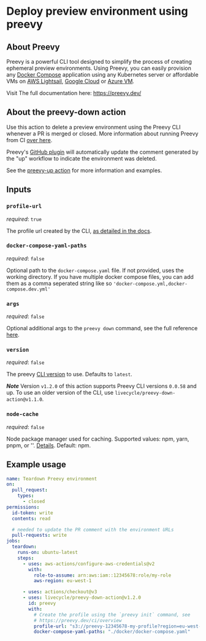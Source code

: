 # Deploy preview environment using preevy

## About Preevy

Preevy is a powerful CLI tool designed to simplify the process of creating ephemeral preview environments.
Using Preevy, you can easily provision any [Docker Compose](https://docs.docker.com/compose/) application using any Kubernetes server or affordable VMs on [AWS Lightsail](https://aws.amazon.com/free/compute/lightsail), [Google Cloud](https://cloud.google.com/compute/) or [Azure VM](https://azure.microsoft.com/en-us/products/virtual-machines/).

Visit The full documentation here: https://preevy.dev/

## About the preevy-down action

Use this action to delete a preview environment using the Preevy CLI whenever a PR is merged or closed. More information about running Preevy from CI [over here](https://preevy.dev/ci).

Preevy's [GitHub plugin](https://preevy.dev/github-plugin) will automatically update the comment generated by the "up" workflow to indicate the environment was deleted.

See the [preevy-up action](https://github.com/marketplace/actions/preevy-up) for more information and examples.

## Inputs

### `profile-url`

*required*: `true`

The profile url created by the CLI, [as detailed in the docs](https://preevy.dev/ci).

### `docker-compose-yaml-paths`

*required*: `false`

Optional path to the `docker-compose.yaml` file. If not provided, uses the working directory. If you have multiple docker compose files, you can add them as a comma seperated string like so `'docker-compose.yml,docker-compose.dev.yml'`

### `args`

*required*: `false`

Optional additional args to the `preevy down` command, see the full reference [here](https://preevy.dev/cli-reference/#preevy-down).

### `version`

*required*: `false`

The preevy [CLI version](https://www.npmjs.com/package/preevy?activeTab=versions) to use. Defaults to `latest`.

***Note*** Version `v1.2.0` of this action supports Preevy CLI versions `0.0.58` and up. To use an older version of the CLI, use `livecycle/preevy-down-action@v1.1.0`.

### `node-cache`

*required*: `false`

Node package manager used for caching. Supported values: npm, yarn, pnpm, or ''. [Details](https://github.com/actions/setup-node/blob/main/docs/advanced-usage.md#caching-packages-data). Default: npm.


## Example usage

```yaml
name: Teardown Preevy environment
on:
  pull_request:
    types:
      - closed
permissions:
  id-token: write
  contents: read

  # needed to update the PR comment with the environment URLs
  pull-requests: write
jobs:
  teardown:
    runs-on: ubuntu-latest
    steps:
      - uses: aws-actions/configure-aws-credentials@v2
        with:
          role-to-assume: arn:aws:iam::12345678:role/my-role
          aws-region: eu-west-1

      - uses: actions/checkout@v3
      - uses: livecycle/preevy-down-action@v1.2.0
        id: preevy
        with:
          # Create the profile using the `preevy init` command, see
          # https://preevy.dev/ci/overview
          profile-url: "s3://preevy-12345678-my-profile?region=eu-west-1"
          docker-compose-yaml-paths: "./docker/docker-compose.yaml"
```

